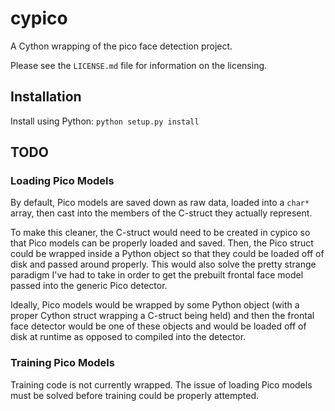cypico
======
A Cython wrapping of the pico face detection project. 

Please see the `LICENSE.md` file for information on the licensing.

Installation
------------
Install using Python: ``python setup.py install``


TODO
----
### Loading Pico Models
By default, Pico models are saved down as raw data, loaded into a ``char*``
array, then cast into the members of the C-struct they actually represent.

To make this cleaner, the C-struct would need to be created in cypico so that
Pico models can be properly loaded and saved. Then, the Pico struct could be
wrapped inside a Python object so that they could be loaded off of disk
and passed around properly. This would also solve the pretty strange paradigm
I've had to take in order to get the prebuilt frontal face model passed into
the generic Pico detector.

Ideally, Pico models would be wrapped by some Python object (with a proper
Cython struct wrapping a C-struct being held) and then the frontal face detector
would be one of these objects and would be loaded off of disk at runtime as
opposed to compiled into the detector.

### Training Pico Models
Training code is not currently wrapped. The issue of loading Pico models must be
solved before training could be properly attempted.

